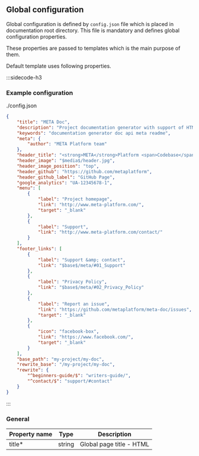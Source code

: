 ## Global configuration

Global configuration is defined by `config.json` file which is placed in documentation root directory. This file is mandatory and defines global configuration properties.

These properties are passed to templates which is the main purpose of them.

Default template uses following properties.

:::sidecode-h3
### Example configuration
./config.json

```json
{
	"title": "META Doc",
	"description": "Project documentation generator with support of HTML and Markdown pages.",
	"keywords": "documentation generator doc api meta readme",
	"meta": {
		"author": "META Platform team"
	},
	"header_title": "<strong>META</strong>Platform <span>Codebase</span>",
	"header_image": "$media$/header.jpg",
	"header_image_position": "top",
	"header_github": "https://github.com/metaplatform",
	"header_github_label": "GitHub Page",
	"google_analytics": "UA-12345678-1",
	"menu": [
		{
			"label": "Project homepage",
			"link": "http://www.meta-platform.com/",
			"target": "_blank"
		},
		{
			"label": "Support",
			"link": "http://www.meta-platform.com/contact/"
		}
	],
	"footer_links": [
		{
			"label": "Support &amp; contact",
			"link": "$base$/meta/#01_Support"
		},
		{
			"label": "Privacy Policy",
			"link": "$base$/meta/#02_Privacy_Policy"
		},
		{
			"label": "Report an issue",
			"link": "https://github.com/metaplatform/meta-doc/issues",
			"target": "_blank"
		},
		{
			"icon": "facebook-box",
			"link": "https://www.facebook.com/",
			"target": "_blank"
		}
	],
	"base_path": "my-project/my-doc",
	"rewrite_base": "/my-project/my-doc",
	"rewrite": {
    	"^beginners-guide/$": "writers-guide/",
    	"^contact/$": "support/#contact"
	}
}
```
:::

### General

| Property name | Type | Description |
| ------------- | ---- | ----------- |
| title\* | string | Global page title - HTML <title> tag. |
| description\* | string | HTML meta description tag contents. |
| keywords\* | string | HTML meta keywords tag contents. |
| meta | object | HTML meta tags in form of key-value. |
| header_title\** | string | Specifies title in header toolbar. |
| header_image | string | Overrides default header toolbar background image URL. |
| header_image_position | string | Overrides default header toolbar background image alignment. It is CSS value. |
| header_github | string | If set then GitHub button is displayed in header toolbar. Property specifies URL to GitHub profile or repository page. |
| header_github_label | string | Overrides default header toolbar GitHub button label. |
| menu | array | Specifies header toolbar menu items - see below. |
| footer_links | array | Specifies footer menu items - see below. |
| footer_text | string | Specifies footer text area contents. |
| google_analytics | string | Specifies Google Analytics tracking code. If set then tracking script will be automaticaly printed on each page. |
| base_path | string | Base path for links without leading dash - absolute URL path to documentation, required when using 404 page. |
| rewrite_base | string | Base path for mod_rewrite. This value is compiled into `.htaccess` file. |
| rewrite | object | Rewrite rules which are compiled into `.htaccess` and `rewrite.json` files. See [Redirects section](#16_Redirects) for more information. |

**\* recommended**  

### Menu items format

Menu items are specified as an array of item objects. Each item should be defined with following properties.

| Property name | Type | Description |
| ------------- | ---- | ----------- |
| link\** | string | URL of link |
| label\*  | string | Link label |
| target | string | Hyperlink target |
| icon | string | MDI icon of link - works only for `footer_links` property. |

**\* recommended**  
**\*\* mandatory**